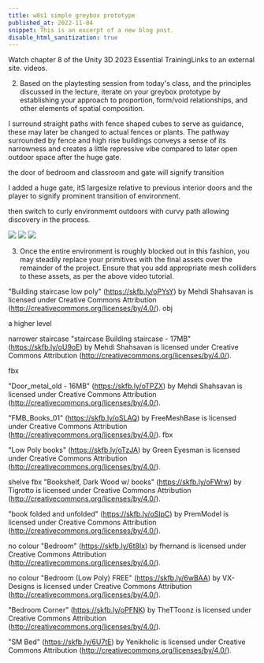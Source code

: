 ```yaml
---
title: w8s1 simple greybox prototype
published_at: 2022-11-04
snippet: This is an excerpt of a new blog post.
disable_html_sanitization: true
---
```


Watch chapter 8 of the Unity 3D 2023 Essential TrainingLinks to an external site. videos.

2. Based on the playtesting session from today's class, and the principles discussed in the lecture, iterate on your greybox prototype by establishing your approach to proportion, form/void relationships, and other elements of spatial composition.

I surround straight paths with fence shaped cubes to serve as guidance, these may later be changed to actual fences or plants.
The pathway surrounded by fence and high rise buildings conveys a sense of its narrowness and creates a little repressive vibe compared to later open outdoor space after the huge gate.

the door of bedroom and  classroom and gate will signify transition

I added a huge gate, itS largesize relative to previous interior doors and the player to signify prominent transition of environment. 

then switch to curly environmemt outdoors with curvy path allowing discovery in the process.


![ ](w8/1.png)
![ ](w8/2.png)
![ ](w8/3.png)




3. Once the entire environment is roughly blocked out in this fashion, you may steadily replace your primitives with the final assets over the remainder of the project. Ensure that you add appropriate mesh colliders to these assets, as per the above video tutorial.

"Building staircase low poly" (https://skfb.ly/oPYsY) by Mehdi Shahsavan is licensed under Creative Commons Attribution (http://creativecommons.org/licenses/by/4.0/).
obj

a higher level

narrower staircase
"staircase Building staircase - 17MB" (https://skfb.ly/oU9oE) by Mehdi Shahsavan is licensed under Creative Commons Attribution (http://creativecommons.org/licenses/by/4.0/).

fbx

"Door_metal_old - 16MB" (https://skfb.ly/oTPZX) by Mehdi Shahsavan is licensed under Creative Commons Attribution (http://creativecommons.org/licenses/by/4.0/).



"FMB_Books_01" (https://skfb.ly/oSLAQ) by FreeMeshBase is licensed under Creative Commons Attribution (http://creativecommons.org/licenses/by/4.0/).
fbx

"Low Poly books" (https://skfb.ly/oTzJA) by Green Eyesman is licensed under Creative Commons Attribution (http://creativecommons.org/licenses/by/4.0/).


shelve fbx
"Bookshelf, Dark Wood w/ books" (https://skfb.ly/oFWrw) by Tigrotto is licensed under Creative Commons Attribution (http://creativecommons.org/licenses/by/4.0/).

"book folded and unfolded" (https://skfb.ly/oSIpC) by PremModel is licensed under Creative Commons Attribution (http://creativecommons.org/licenses/by/4.0/).

no colour
"Bedroom" (https://skfb.ly/6t8Ix) by fhernand is licensed under Creative Commons Attribution (http://creativecommons.org/licenses/by/4.0/).

no colour
"Bedroom (Low Poly) FREE" (https://skfb.ly/6wBAA) by VX-Designs is licensed under Creative Commons Attribution (http://creativecommons.org/licenses/by/4.0/).


"Bedroom Corner" (https://skfb.ly/oPFNK) by TheTToonz is licensed under Creative Commons Attribution (http://creativecommons.org/licenses/by/4.0/).


"SM Bed" (https://skfb.ly/6U7tE) by Yenikholic is licensed under Creative Commons Attribution (http://creativecommons.org/licenses/by/4.0/).




